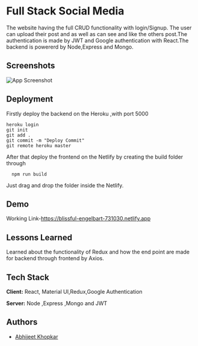 
# Full Stack Social Media

The website having the full CRUD functionality with login/Signup. The user can upload their post and as well as can see and like the others post.The authentication is made 
by JWT and Google authentication with React.The backend is powererd by Node,Express and Mongo.



## Screenshots

![App Screenshot](![image](https://user-images.githubusercontent.com/61404772/189519803-330a6c66-6a24-4710-9bad-47ac097fef10.png)
)

  


## Deployment

Firstly deploy the backend on the Heroku ,with port
5000

```
heroku login
git init 
git add .
git commit -m "Deploy Commit"
git remote heroku master

```

After that deploy the frontend on the Netlify
by creating the build folder through

```
  npm run build
```
Just drag and drop the folder inside the Netlify.




  
## Demo

Working Link-https://blissful-engelbart-731030.netlify.app

  
## Lessons Learned

Learned about the functionality of Redux and how the end point are made for backend through frontend by Axios.


  
## Tech Stack

**Client:** React, Material UI,Redux,Google Authentication

**Server:** Node ,Express ,Mongo and JWT

  
## Authors

- [Abhijeet Khopkar](https://www.github.com/jeetabhi01)

  
